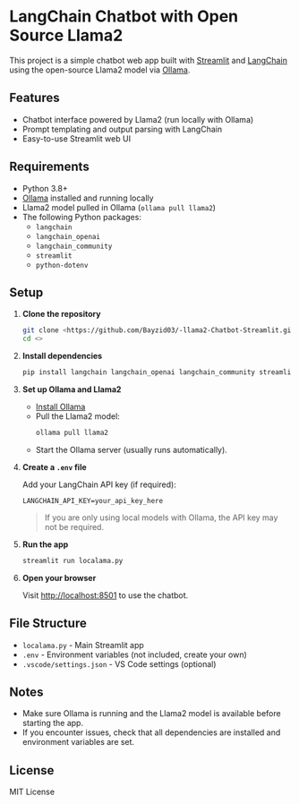 # LangChain Chatbot with Open Source Llama2

This project is a simple chatbot web app built with [Streamlit](https://streamlit.io/) and [LangChain](https://python.langchain.com/) using the open-source Llama2 model via [Ollama](https://ollama.com/).

## Features

- Chatbot interface powered by Llama2 (run locally with Ollama)
- Prompt templating and output parsing with LangChain
- Easy-to-use Streamlit web UI

## Requirements

- Python 3.8+
- [Ollama](https://ollama.com/) installed and running locally
- Llama2 model pulled in Ollama (`ollama pull llama2`)
- The following Python packages:
  - `langchain`
  - `langchain_openai`
  - `langchain_community`
  - `streamlit`
  - `python-dotenv`

## Setup

1. **Clone the repository**

   ```sh
   git clone <https://github.com/Bayzid03/-llama2-Chatbot-Streamlit.git>
   cd <>
   ```

2. **Install dependencies**

   ```sh
   pip install langchain langchain_openai langchain_community streamlit python-dotenv
   ```

3. **Set up Ollama and Llama2**

   - [Install Ollama](https://ollama.com/download)
   - Pull the Llama2 model:
     ```sh
     ollama pull llama2
     ```
   - Start the Ollama server (usually runs automatically).

4. **Create a `.env` file**

   Add your LangChain API key (if required):

   ```
   LANGCHAIN_API_KEY=your_api_key_here
   ```

   > If you are only using local models with Ollama, the API key may not be required.

5. **Run the app**

   ```sh
   streamlit run localama.py
   ```

6. **Open your browser**

   Visit [http://localhost:8501](http://localhost:8501) to use the chatbot.

## File Structure

- `localama.py` - Main Streamlit app
- `.env` - Environment variables (not included, create your own)
- `.vscode/settings.json` - VS Code settings (optional)

## Notes

- Make sure Ollama is running and the Llama2 model is available before starting the app.
- If you encounter issues, check that all dependencies are installed and environment variables are set.

## License

MIT License
